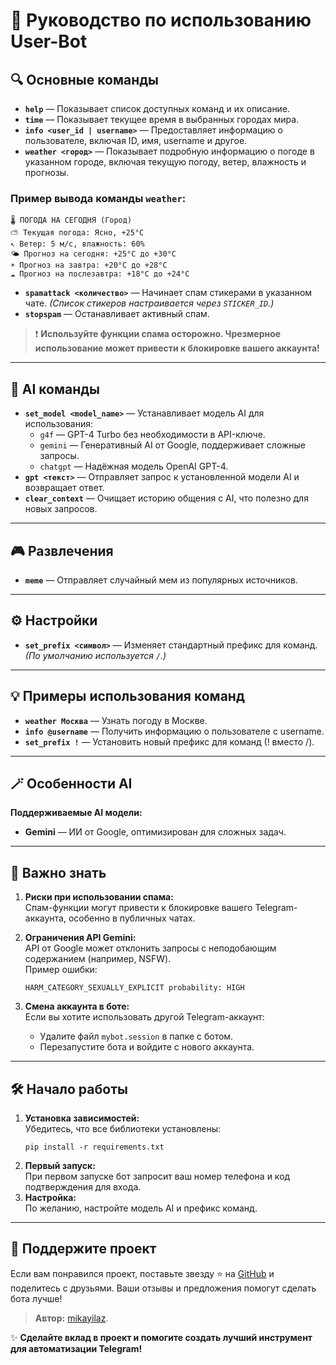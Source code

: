 
# 📖 **Руководство по использованию User-Bot**

## 🔍 **Основные команды**  
- **`help`** — Показывает список доступных команд и их описание.  
- **`time`** — Показывает текущее время в выбранных городах мира.  
- **`info <user_id | username>`** — Предоставляет информацию о пользователе, включая ID, имя, username и другое.  
- **`weather <город>`** — Показывает подробную информацию о погоде в указанном городе, включая текущую погоду, ветер, влажность и прогнозы.  

### **Пример вывода команды `weather`:**  
```
🌡 ПОГОДА НА СЕГОДНЯ (Город)
⛅️ Текущая погода: Ясно, +25°C
↖️ Ветер: 5 м/с, влажность: 60%
🌤 Прогноз на сегодня: +25°C до +30°C
☀️ Прогноз на завтра: +20°C до +28°C
☁️ Прогноз на послезавтра: +18°C до +24°C
```

- **`spamattack <количество>`** — Начинает спам стикерами в указанном чате. _(Список стикеров настраивается через `STICKER_ID`.)_  
- **`stopspam`** — Останавливает активный спам.  

> ❗ **Используйте функции спама осторожно. Чрезмерное использование может привести к блокировке вашего аккаунта!**

---

## 🤖 **AI команды**  
- **`set_model <model_name>`** — Устанавливает модель AI для использования:  
  - `g4f` — GPT-4 Turbo без необходимости в API-ключе.  
  - `gemini` — Генеративный AI от Google, поддерживает сложные запросы.  
  - `chatgpt` — Надёжная модель OpenAI GPT-4.  
- **`gpt <текст>`** — Отправляет запрос к установленной модели AI и возвращает ответ.  
- **`clear_context`** — Очищает историю общения с AI, что полезно для новых запросов.  

---

## 🎮 **Развлечения**  
- **`meme`** — Отправляет случайный мем из популярных источников.  

---

## ⚙️ **Настройки**  
- **`set_prefix <символ>`** — Изменяет стандартный префикс для команд.  
  _(По умолчанию используется `/`.)_  

---

## 💡 **Примеры использования команд**  
- **`weather Москва`** — Узнать погоду в Москве.  
- **`info @username`** — Получить информацию о пользователе с username.  
- **`set_prefix !`** — Установить новый префикс для команд (! вместо /).  

---

## 🪄 **Особенности AI**  
**Поддерживаемые AI модели:**  
- **Gemini** — ИИ от Google, оптимизирован для сложных задач.  

---

## 🚨 **Важно знать**  
1. **Риски при использовании спама:**  
   Спам-функции могут привести к блокировке вашего Telegram-аккаунта, особенно в публичных чатах.  

2. **Ограничения API Gemini:**  
   API от Google может отклонить запросы с неподобающим содержанием (например, NSFW).  
   Пример ошибки:  
   ```
   HARM_CATEGORY_SEXUALLY_EXPLICIT probability: HIGH
   ```

3. **Смена аккаунта в боте:**  
   Если вы хотите использовать другой Telegram-аккаунт:  
   - Удалите файл `mybot.session` в папке с ботом.  
   - Перезапустите бота и войдите с нового аккаунта.  

---

## 🛠 **Начало работы**  
1. **Установка зависимостей:**  
   Убедитесь, что все библиотеки установлены:  
   ```
   pip install -r requirements.txt
   ```  
2. **Первый запуск:**  
   При первом запуске бот запросит ваш номер телефона и код подтверждения для входа.  
3. **Настройка:**  
   По желанию, настройте модель AI и префикс команд.  

---

## 💬 **Поддержите проект**  
Если вам понравился проект, поставьте звезду ⭐ на [GitHub](https://github.com/misha-z88/TGUser-Bot) и поделитесь с друзьями. Ваши отзывы и предложения помогут сделать бота лучше!  

> **Автор:** [mikayilaz](https://github.com/misha-z88).  

✨ **Сделайте вклад в проект и помогите создать лучший инструмент для автоматизации Telegram!**  

